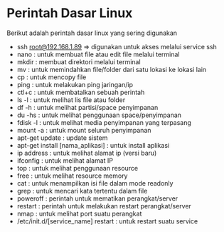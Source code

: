 # Perintah Dasar Linux

Berikut adalah perintah dasar linux yang sering digunakan

- ssh root@192.168.1.89 => digunakan untuk akses melalui service ssh
- nano : untuk membuat file atau edit file melalui terminal
- mkdir : membuat direktori melalui terminal
- mv : untuk memindahkan file/folder dari satu lokasi ke lokasi lain
- cp : untuk mencopy file
- ping : untuk melakukan ping jaringan/ip
- ctl+c : untuk membatalkan sebuah perintah
- ls -l : untuk melihat lis file atau folder
- df -h : untuk melihat partisi/space penyimpanan
- du -hs : untuk melihat penggunaan space/penyimpanan
- fdisk -l : untuk melihat media penyimpanan yang terpasang
- mount -a : untuk mount seluruh penyimpanan
- apt-get update : update sistem
- apt-get install [nama_aplikasi] : untuk install aplikasi
- ip address : untuk melihat alamat ip (versi baru) 
- ifconfig : untuk melihat alamat IP
- top : untuk melihat penggunaan resource
- free : untuk melihat resource memory
- cat : untuk menampilkan isi file dalam mode readonly
- grep : untuk mencari kata tertentu dalam file
- poweroff : perintah untuk mematikan perangkat/server
- restart : perintah untuk melakukan restart perangkat/server
- nmap : untuk melihat port suatu perangkat
- /etc/init.d/[service_name] restart : untuk restart suatu service

